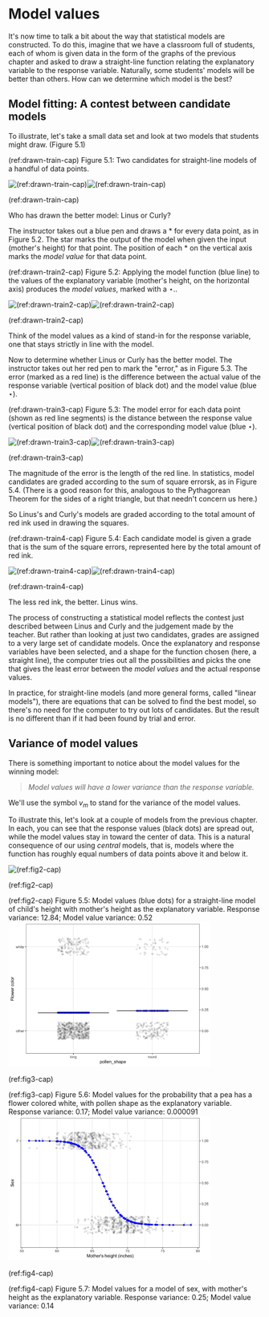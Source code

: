 # Model values



It's now time to talk a bit about the way that statistical models are  constructed. To do this, imagine that we have a classroom full of students, each of whom is given data in the form of the graphs of the  previous chapter and asked to draw a straight-line function relating the explanatory  variable to the response variable. Naturally, some students' models will be better than others. How can we determine which model is the best?

## Model fitting: A contest between candidate models

To illustrate, let's take a small data set and look at two models that students might draw. (Figure 5.1)

(ref:drawn-train-cap)  Figure 5.1: Two candidates for straight-line models of a handful of data points.



<div class="figure" style="text-align: FALSE">
<img src="050-Model-values_files/figure-html/drawn-train-1.png" alt="(ref:drawn-train-cap)" width="50%" /><img src="050-Model-values_files/figure-html/drawn-train-2.png" alt="(ref:drawn-train-cap)" width="50%" />
<p class="caption">(ref:drawn-train-cap)</p>
</div>
Who has drawn the better model: Linus or Curly?  

The instructor takes out a blue pen and draws a * for every data point, as in Figure 5.2. The star marks the output of the model when given the input (mother's height) for that  point. The position of each * on  the vertical axis marks the *model value* for that data point.



(ref:drawn-train2-cap)  Figure 5.2: Applying the model function (blue line) to the values of the explanatory variable (mother's height, on the horizontal axis) produces the *model values*, marked with a $\star$..

<div class="figure" style="text-align: FALSE">
<img src="050-Model-values_files/figure-html/drawn-train2-1.png" alt="(ref:drawn-train2-cap)" width="50%" /><img src="050-Model-values_files/figure-html/drawn-train2-2.png" alt="(ref:drawn-train2-cap)" width="50%" />
<p class="caption">(ref:drawn-train2-cap)</p>
</div>

Think of the model values as a kind of stand-in for the response variable, one that stays strictly in line with the model.

Now to determine whether Linus or Curly has the better model. The instructor takes out her red pen to mark the "error," as in Figure 5.3. The error (marked as a red line) is the difference between the actual value of the response variable (vertical position of black dot) and the model value (blue  $\star$).

(ref:drawn-train3-cap)  Figure 5.3: The model error for each data point (shown as red line segments) is the distance between the response value  (vertical position of black dot) and the corresponding model value (blue $\star$). 



<div class="figure" style="text-align: FALSE">
<img src="050-Model-values_files/figure-html/drawn-train3-1.png" alt="(ref:drawn-train3-cap)" width="50%" /><img src="050-Model-values_files/figure-html/drawn-train3-2.png" alt="(ref:drawn-train3-cap)" width="50%" />
<p class="caption">(ref:drawn-train3-cap)</p>
</div>

The magnitude of the error is the length of the red line. In statistics, model candidates are graded according to the sum of square errorsk,  as in Figure 5.4. (There is a good reason for this, analogous to the Pythagorean Theorem for the sides of a  right triangle, but that needn't concern us here.)

So Linus's and Curly's  models are graded according to the total amount of red ink used in drawing the squares. 

(ref:drawn-train4-cap) Figure 5.4: Each candidate model is given a grade that is the sum of the square errors, represented here by the total amount of red ink.

<div class="figure" style="text-align: FALSE">
<img src="images/linus-squares.png" alt="(ref:drawn-train4-cap)" width="50%" /><img src="images/curly-squares.png" alt="(ref:drawn-train4-cap)" width="50%" />
<p class="caption">(ref:drawn-train4-cap)</p>
</div>

The less red ink, the better. Linus wins. 

The process of constructing a statistical model reflects the contest just described between Linus and Curly and the judgement made by the teacher. But rather than looking at just two candidates, grades are assigned to a very large set of candidate models. Once the explanatory and response variables have been selected, and a shape for the function chosen (here, a straight line), the computer tries out all the possibilities and picks the one that gives the least error between the *model values* and the actual response values.

In practice, for straight-line models (and more general forms, called "linear models"), there are equations that can be solved to find the best model, so there's no need for the computer to try out lots of candidates. But the result is no different than if it had been found by trial and error.

## Variance of model values

There is something important to notice about the model values for the winning model:

>  *Model values will have a lower variance than the response variable.*

We'll use the symbol $v_m$ to stand for the variance of the model values.

To illustrate this, let's look at a couple of models from the  previous chapter. In each, you can see that the response values (black dots) are spread out,  while the model  values stay in toward the center of data. This is a natural consequence of  our using *central* models, that is, models where the function has roughly equal numbers of data points above it and below it.

<div class="figure" style="text-align: FALSE">
<img src="050-Model-values_files/figure-html/unnamed-chunk-5-1.png" alt="(ref:fig2-cap)" width="80%" />
<p class="caption">(ref:fig2-cap)</p>
</div>
(ref:fig2-cap) Figure 5.5: Model values (blue dots) for a straight-line model of child's height with mother's height as the explanatory variable. Response variance: 12.84; Model value variance: 0.52

<div class="figure" style="text-align: FALSE">
<img src="050-Model-values_files/figure-html/unnamed-chunk-6-1.png" alt="(ref:fig3-cap)" width="80%" />
<p class="caption">(ref:fig3-cap)</p>
</div>
(ref:fig3-cap) Figure 5.6: Model values for the probability that a pea has a flower colored white, with pollen shape as the explanatory variable. Response variance: 0.17; Model value variance: 0.000091



<div class="figure" style="text-align: FALSE">
<img src="050-Model-values_files/figure-html/unnamed-chunk-7-1.png" alt="(ref:fig4-cap)" width="80%" />
<p class="caption">(ref:fig4-cap)</p>
</div>
(ref:fig4-cap)  Figure 5.7: Model values for a model of sex, with mother's height as the explanatory variable. Response variance: 0.25; Model value variance: 0.14




